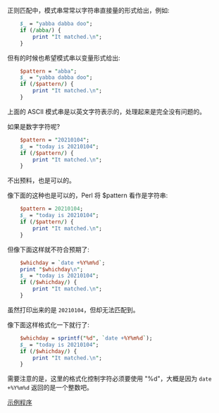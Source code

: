 
正则匹配中，模式串常常以字符串直接量的形式给出，例如:
```pl
    $_ = "yabba dabba doo";
    if (/abba/) {
        print "It matched.\n";
    }
```

但有的时候也希望模式串以变量形式给出:
```pl
    $pattern = "abba";
    $_ = "yabba dabba doo";
    if (/$pattern/) {
        print "It matched.\n";
    }
```

上面的 ASCII 模式串是以英文字符表示的，处理起来是完全没有问题的。

如果是数字字符呢?
```pl
    $pattern = "20210104";
    $_ = "today is 20210104";
    if (/$pattern/) {
        print "It matched.\n";
    }
```
不出预料，也是可以的。

像下面的这种也是可以的，Perl 将 $pattern 看作是字符串:
```pl
    $pattern = 20210104;
    $_ = "today is 20210104";
    if (/$pattern/) {
        print "It matched.\n";
    }
```

但像下面这样就不符合预期了:
```pl
    $whichday = `date +%Y%m%d`;
    print "$whichday\n";
    $_ = "today is 20210104";
    if (/$whichday/) {
        print "It matched.\n";
    }
```
虽然打印出来的是 `20210104`，但却无法匹配到。

像下面这样格式化一下就行了:
```pl
    $whichday = sprintf("%d", `date +%Y%m%d`);
    $_ = "today is 20210104";
    if (/$whichday/) {
        print "It matched.\n";
    }
```
需要注意的是，这里的格式化控制字符必须要使用 "%d"，大概是因为 `date +%Y%m%d` 返回的是一个整数吧。


[示例程序](t/Q2.pl)

